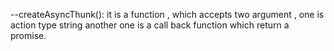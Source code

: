 --createAsyncThunk(): it is a function , which accepts two argument ,
                                          one is action type string
                                          another one is a call back function 
                                          which return a promise.